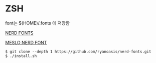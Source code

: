 # ZSH

font는 $(HOME)/.fonts 에 저장함

[NERD FONTS](https://github.com/ryanoasis/nerd-fonts/tree/master/patched-fonts/Meslo/M/Regular/complete)

[MESLO NERD FONT](https://github.com/ryanoasis/nerd-fonts/tree/master/patched-fonts/Meslo/M)

```
$ git clone --depth 1 https://github.com/ryanoasis/nerd-fonts.git
$ ./install.sh
```
